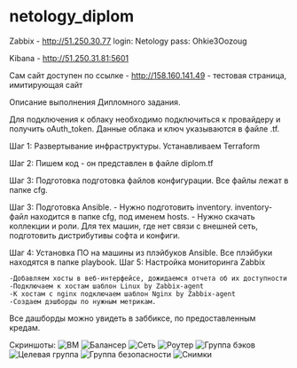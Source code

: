 # netology_diplom

Zabbix - http://51.250.30.77 login: Netology pass: Ohkie3Oozoug

Kibana - http://51.250.31.81:5601

Сам сайт доступен по ссылке - http://158.160.141.49 - тестовая страница, имитирующая сайт

Описание выполнения Дипломного задания.

Для подключения к облаку необходимо подключиться к провайдеру и получить oAuth_token. Данные облака и ключ указываются в  файле .tf.

Шаг 1: Развертывание инфраструктуры. Устанавливаем Terraform

Шаг 2: Пишем код - он представлен в файле diplom.tf 

Шаг 3: Подготовка подготовка файлов конфигурации. Все файлы лежат в папке cfg.

Шаг 3: Подготовка Ansible. 
       - Нужно подготовить inventory. inventory-файл находится в папке cfg, под именем hosts.
       - Нужно скачать коллекции и роли. Для тех машин, где нет связи с внешней сеть, подготовить дистрибутивы софта и конфиги.

Шаг 4: Установка ПО на машины из плэйбуков Ansible. Все плэйбуки находятся в папке playbook.
Шаг 5: Настройка мониторинга Zabbix

    -Добавляем хосты в веб-интерфейсе, дожидаемся отчета об их доступности
    -Подключаем к хостам шаблон Linux by Zabbix-agent
    -К хостам с nginx подключаем шаблон Nginx by Zabbix-agent
    -Создаем дэшборды по нужным метрикам.
Все дашборды можно увидеть в заббиксе, по предоставленным кредам.

Скриншоты:
![ВМ](https://github.com/d-nikolaev-cybersec/netology_diplom/assets/107998187/62843753-da7b-4b67-b3c6-3f5a54cf0d96)
![Балансер](https://github.com/d-nikolaev-cybersec/netology_diplom/assets/107998187/d9cd5f07-35cd-48f2-a5e0-aa54972eba11)
![Сеть](https://github.com/d-nikolaev-cybersec/netology_diplom/assets/107998187/881a6f70-1f07-4f67-8efc-ef7792fb46e8)
![Роутер](https://github.com/d-nikolaev-cybersec/netology_diplom/assets/107998187/0d0d6b34-3d0f-4c33-b4c5-227d419c8a93)
![Группа бэков](https://github.com/d-nikolaev-cybersec/netology_diplom/assets/107998187/ea2af7cb-1db2-47d1-b508-973a9d9aefdc)
![Целевая группа](https://github.com/d-nikolaev-cybersec/netology_diplom/assets/107998187/b0f5adb5-c849-452b-842e-f5a588426051)
![Группа безопасности](https://github.com/d-nikolaev-cybersec/netology_diplom/assets/107998187/cb153fca-1c18-4621-9e5c-37fecd14b6d7)
![Снимки](https://github.com/d-nikolaev-cybersec/netology_diplom/assets/107998187/d5c1a615-fab2-4e57-894c-20e5a36e8a76)








